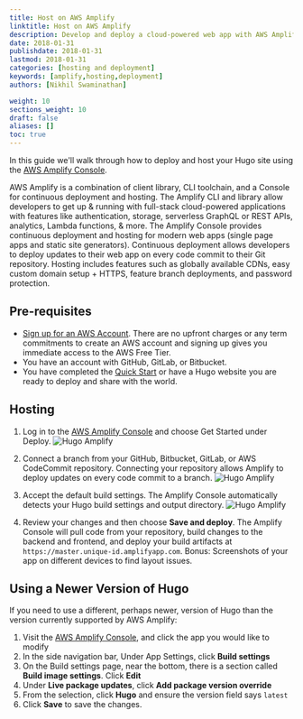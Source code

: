 ```yaml
---
title: Host on AWS Amplify
linktitle: Host on AWS Amplify
description: Develop and deploy a cloud-powered web app with AWS Amplify.
date: 2018-01-31
publishdate: 2018-01-31
lastmod: 2018-01-31
categories: [hosting and deployment]
keywords: [amplify,hosting,deployment]
authors: [Nikhil Swaminathan]

weight: 10
sections_weight: 10
draft: false
aliases: []
toc: true
---
```


In this guide we'll walk through how to deploy and host your Hugo site using the [AWS Amplify Console](https://console.amplify.aws).

AWS Amplify is a combination of client library, CLI toolchain, and a Console for continuous deployment and hosting. The Amplify CLI and library allow developers to get up & running with full-stack cloud-powered applications with features like authentication, storage, serverless GraphQL or REST APIs, analytics, Lambda functions, & more. The Amplify Console provides continuous deployment and hosting for modern web apps (single page apps and static site generators). Continuous deployment allows developers to deploy updates to their web app on every code commit to their Git repository. Hosting includes features such as globally available CDNs, easy custom domain setup + HTTPS, feature branch deployments, and password protection.

## Pre-requisites

* [Sign up for an AWS Account](https://portal.aws.amazon.com/billing/signup?redirect_url=https%3A%2F%2Faws.amazon.com%2Fregistration-confirmation). There are no upfront charges or any term commitments to create an AWS account and signing up gives you immediate access to the AWS Free Tier.
* You have an account with GitHub, GitLab, or Bitbucket.
* You have completed the [Quick Start][] or have a Hugo website you are ready to deploy and share with the world.

## Hosting

1. Log in to the [AWS Amplify Console](https://console.aws.amazon.com/amplify/home) and choose Get Started under Deploy.
   ![Hugo Amplify](/images/hosting-and-deployment/hosting-on-aws-amplify/amplify-gettingstarted.png)

1. Connect a branch from your GitHub, Bitbucket, GitLab, or AWS CodeCommit repository. Connecting your repository allows Amplify to deploy updates on every code commit to a branch.
   ![Hugo Amplify](/images/hosting-and-deployment/hosting-on-aws-amplify/amplify-connect-repo.gif)

1.  Accept the default build settings. The Amplify Console automatically detects your Hugo build settings and output directory.
   ![Hugo Amplify](/images/hosting-and-deployment/hosting-on-aws-amplify/amplify-build-settings.png)

1. Review your changes and then choose **Save and deploy**. The Amplify Console will pull code from your repository, build changes to the backend and frontend, and deploy your build artifacts at `https://master.unique-id.amplifyapp.com`. Bonus: Screenshots of your app on different devices to find layout issues.

## Using a Newer Version of Hugo

If you need to use a different, perhaps newer, version of Hugo than the version currently supported by AWS Amplify:

1. Visit the [AWS Amplify Console](https://console.aws.amazon.com/amplify/home), and click the app you would like to modify
1. In the side navigation bar, Under App Settings, click **Build settings**
1. On the Build settings page, near the bottom, there is a section called **Build image settings**. Click **Edit**
1. Under **Live package updates**, click **Add package version override**
1. From the selection, click **Hugo** and ensure the version field says `latest`
1. Click **Save** to save the changes.


[Quick Start]: /getting-started/quick-start/
